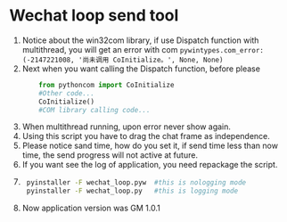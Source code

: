 # Wechat loop send tool

1. Notice about the win32com library, if use Dispatch function with multithread,
you will get an error with com `pywintypes.com_error: (-2147221008, '尚未调用 CoInitialize。', None, None)`
2. Next when you want calling the Dispatch function, before please
    ```Python
        from pythoncom import CoInitialize
        #Other code...
        CoInitialize()
        #COM library calling code...
    ```
3. When multithread running, upon error never show again.
4. Using this script you have to drag the chat frame as independence.
5. Please notice sand time, how do you set it, if send time less than
now time, the send progress will not active at future.
6. If you want see the log of application, you need repackage the script.
7. ```Bash
    pyinstaller -F wechat_loop.pyw  #this is nologging mode
    pyinstaller -F wechat_loop.py   #this is logging mode
   ```
8. Now application version was GM 1.0.1